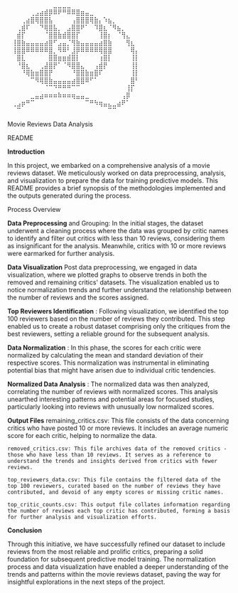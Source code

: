 ⠀⠀⠀⠀⠀⠀⠀⠀⠀⠀⣀⣀⣀⣀⠀⠀⠀⠀⠀⠀⠀⠀⠀⠀⠀⠀⠀⠀⠀⠀
⠀⠀⠀⠀⠀⢀⣠⣴⣾⡿⠿⠟⠛⠿⠿⣿⣶⣤⣀⠀⠀⠀⠀⠀⠀⠀⠀⠀⠀⠀
⠀⠀⠀⢀⣴⣿⢿⣿⣿⣧⠀⠀⠀⠀⢠⣿⣿⣿⢿⣷⡄⠱⣦⡀⠀⠀⠀⠀⠀⠀
⠀⠀⢀⣾⠏⠀⠀⠙⢿⣿⣧⡀⠀⣠⣿⣿⠟⠁⠀⠹⣿⣆⠈⠻⣦⡀⠀⠀⠀⠀
⠀⠀⣾⡏⠀⠀⠀⠀⠈⣿⣿⣷⣾⣿⣿⡏⠀⠀⠀⠀⢸⣿⡆⠀⠈⢻⣄⠀⠀⠀
⠀⢸⣿⣷⣤⣤⣤⣤⣴⣿⠋⣠⣤⡈⢻⣷⣤⣤⣤⣤⣴⣿⣷⠀⠀⠀⢻⣆⠀⠀
⠀⢸⣿⣿⠿⠿⠿⠿⠿⣿⡀⠻⠿⠃⣸⡿⠿⠿⠿⠿⢿⣿⣿⠀⠀⠀⠀⢿⡄⠀
⠀⠀⣿⣇⠀⠀⠀⠀⠀⣿⣿⣶⣶⣾⣿⡇⠀⠀⠀⠀⢰⣿⡇⠀⠀⠀⠀⢸⡇⠀
⠀⠀⠘⣿⣆⠀⠀⢀⣼⣿⡟⠁⠈⠻⣿⣿⣄⠀⠀⢠⣾⡟⠀⠀⠀⠀⠀⢸⡇⠀
⠀⠀⠀⠘⢿⣷⣶⣿⣿⡟⠀⠀⠀⠀⠘⣿⣿⣷⣶⣿⠏⠀⠀⠀⠀⠀⠀⢸⡇⠀
⠀⠀⠀⠀⠀⠉⠻⢿⣿⣷⣤⣤⣤⣤⣴⣿⣿⠿⠋⠁⠀⠀⠀⠀⠀⠀⠀⣿⠃⠀
⠀⠀⠀⠀⠀⠀⠀⠀⠈⠉⠙⠛⠛⠛⠉⠉⠀⠀⠀⠀⠀⠀⠀⠀⠀⠀⢸⡏⠀⠀
⠀⠀⠀⠀⠀⣀⣤⣴⠶⠶⠶⠷⠶⠶⢶⣤⣤⣀⠀⠀⠀⠀⠀⠀⠀⢠⡿⠀⠀⠀
⠀⢀⣠⡶⠛⠉⠀⠀⠀⠀⠀⠀⠀⠀⠀⠀⠀⠉⠛⠳⢶⣤⣄⣀⣴⠟⠁⠀⠀⠀
⠀⠀⠉⠀⠀⠀⠀⠀⠀⠀⠀⠀⠀⠀⠀⠀⠀⠀⠀⠀⠀⠀⠉⠉⠀⠀⠀⠀⠀⠀


Movie Reviews Data Analysis 

README

**Introduction**

In this project, we embarked on a comprehensive analysis of a movie reviews dataset. We meticulously worked on data preprocessing, analysis, and visualization to prepare the data for training predictive models. This README provides a brief synopsis of the methodologies implemented and the outputs generated during the process.

Process Overview

   **Data Preprocessing** and Grouping: In the initial stages, the dataset underwent a cleaning process where the data was grouped by critic names to identify and filter out critics with less than 10 reviews, considering them as insignificant for the analysis. Meanwhile, critics with 10 or more reviews were earmarked for further analysis.

   **Data Visualization**  Post data preprocessing, we engaged in data visualization, where we plotted graphs to observe trends in both the removed and remaining critics' datasets. The visualization enabled us to notice normalization trends and further understand the relationship between the number of reviews and the scores assigned.

  **Top Reviewers Identification** : Following visualization, we identified the top 100 reviewers based on the number of reviews they contributed. This step enabled us to create a robust dataset comprising only the critiques from the best reviewers, setting a reliable ground for the subsequent analysis.

  **Data Normalization** : In this phase, the scores for each critic were normalized by calculating the mean and standard deviation of their respective scores. This normalization was instrumental in eliminating potential bias that might have arisen due to individual critic tendencies.

  **Normalized Data Analysis** : The normalized data was then analyzed, correlating the number of reviews with normalized scores. This analysis unearthed interesting patterns and potential areas for focused studies, particularly looking into reviews with unusually low normalized scores.

**Output Files**
    remaining_critics.csv: This file consists of the data concerning critics who have posted 10 or more reviews. It includes an average numeric score for each critic, helping to normalize the data.

    removed_critics.csv: This file archives data of the removed critics - those who have less than 10 reviews. It serves as a reference to understand the trends and insights derived from critics with fewer reviews.

    top_reviewers_data.csv: This file contains the filtered data of the top 100 reviewers, curated based on the number of reviews they have contributed, and devoid of any empty scores or missing critic names.

    top_critic_counts.csv: This output file collates information regarding the number of reviews each top critic has contributed, forming a basis for further analysis and visualization efforts.

**Conclusion**

Through this initiative, we have successfully refined our dataset to include reviews from the most reliable and prolific critics, preparing a solid foundation for subsequent predictive model training. The normalization process and data visualization have enabled a deeper understanding of the trends and patterns within the movie reviews dataset, paving the way for insightful explorations in the next steps of the project.
